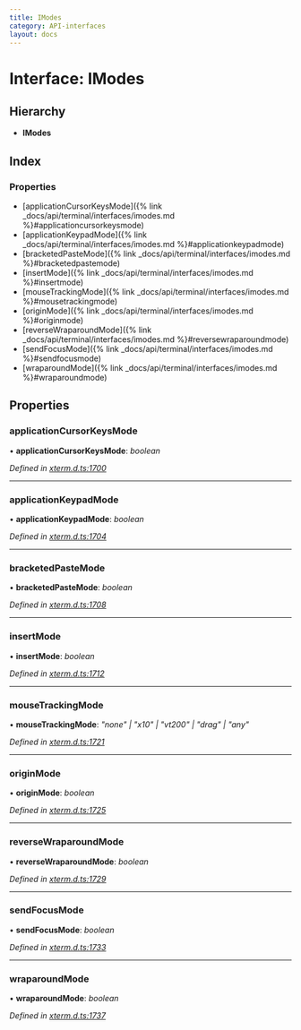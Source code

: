 ```yaml
---
title: IModes
category: API-interfaces
layout: docs
---
```



# Interface: IModes

## Hierarchy

* **IModes**

## Index

### Properties

* [applicationCursorKeysMode]({% link _docs/api/terminal/interfaces/imodes.md %}#applicationcursorkeysmode)
* [applicationKeypadMode]({% link _docs/api/terminal/interfaces/imodes.md %}#applicationkeypadmode)
* [bracketedPasteMode]({% link _docs/api/terminal/interfaces/imodes.md %}#bracketedpastemode)
* [insertMode]({% link _docs/api/terminal/interfaces/imodes.md %}#insertmode)
* [mouseTrackingMode]({% link _docs/api/terminal/interfaces/imodes.md %}#mousetrackingmode)
* [originMode]({% link _docs/api/terminal/interfaces/imodes.md %}#originmode)
* [reverseWraparoundMode]({% link _docs/api/terminal/interfaces/imodes.md %}#reversewraparoundmode)
* [sendFocusMode]({% link _docs/api/terminal/interfaces/imodes.md %}#sendfocusmode)
* [wraparoundMode]({% link _docs/api/terminal/interfaces/imodes.md %}#wraparoundmode)

## Properties

###  applicationCursorKeysMode

• **applicationCursorKeysMode**: *boolean*

*Defined in [xterm.d.ts:1700](https://github.com/xtermjs/xterm.js/blob/5.1.0/typings/xterm.d.ts#L1700)*

___

###  applicationKeypadMode

• **applicationKeypadMode**: *boolean*

*Defined in [xterm.d.ts:1704](https://github.com/xtermjs/xterm.js/blob/5.1.0/typings/xterm.d.ts#L1704)*

___

###  bracketedPasteMode

• **bracketedPasteMode**: *boolean*

*Defined in [xterm.d.ts:1708](https://github.com/xtermjs/xterm.js/blob/5.1.0/typings/xterm.d.ts#L1708)*

___

###  insertMode

• **insertMode**: *boolean*

*Defined in [xterm.d.ts:1712](https://github.com/xtermjs/xterm.js/blob/5.1.0/typings/xterm.d.ts#L1712)*

___

###  mouseTrackingMode

• **mouseTrackingMode**: *"none" | "x10" | "vt200" | "drag" | "any"*

*Defined in [xterm.d.ts:1721](https://github.com/xtermjs/xterm.js/blob/5.1.0/typings/xterm.d.ts#L1721)*

___

###  originMode

• **originMode**: *boolean*

*Defined in [xterm.d.ts:1725](https://github.com/xtermjs/xterm.js/blob/5.1.0/typings/xterm.d.ts#L1725)*

___

###  reverseWraparoundMode

• **reverseWraparoundMode**: *boolean*

*Defined in [xterm.d.ts:1729](https://github.com/xtermjs/xterm.js/blob/5.1.0/typings/xterm.d.ts#L1729)*

___

###  sendFocusMode

• **sendFocusMode**: *boolean*

*Defined in [xterm.d.ts:1733](https://github.com/xtermjs/xterm.js/blob/5.1.0/typings/xterm.d.ts#L1733)*

___

###  wraparoundMode

• **wraparoundMode**: *boolean*

*Defined in [xterm.d.ts:1737](https://github.com/xtermjs/xterm.js/blob/5.1.0/typings/xterm.d.ts#L1737)*
